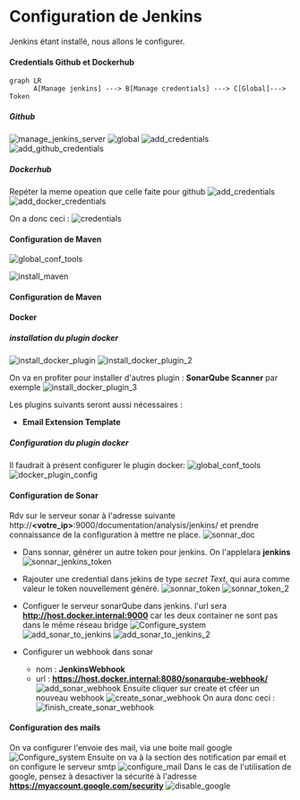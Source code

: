 # Configuration de Jenkins

Jenkins étant installé, nous allons le configurer.

#### Credentials Github et Dockerhub
```mermaid
graph LR
      A[Manage jenkins] ---> B[Manage credentials] ---> C[Global]---> Token
```
##### Github
![manage_jenkins_server](images/manage_jenkins.png)
![global](images/global.png)
![add_credentials](images/add_credentials.png)
![add_github_credentials](images/create_guthub_credentials.png)

##### Dockerhub
Repéter la meme opeation que celle faite pour github
![add_credentials](images/add_credentials.png)
![add_docker_credentials](images/create_dockerhub_credentials.png)


On a donc ceci : 
![credentials](images/credentials.png)

#### Configuration de Maven
![global_conf_tools](images/global_conf_tools.png)

![install_maven](images/install_maven.png)

#### Configuration de Maven

#### Docker
##### installation du plugin docker
![install_docker_plugin](images/install_docker_plugin.png)
![install_docker_plugin_2](images/install_docker_plugin_2.png)

On va en profiter pour installer d'autres plugin  : **SonarQube Scanner** par exemple
![install_docker_plugin_3](images/docker_and_sonnarQube_plugins.png)

Les plugins suivants seront aussi nécessaires : 
- **Email Extension Template**
  
##### Configuration  du plugin docker
Il faudrait à présent configurer le plugin docker: 
![global_conf_tools](images/global_conf_tools.png)
![docker_plugin_config](images/docker_plugin_config.png)

#### Configuration de Sonar
Rdv sur le serveur sonar à l'adresse suivante http://**<votre_ip>**:9000/documentation/analysis/jenkins/ et prendre connaissance de la configuration à mettre ne place.
![sonnar_doc](images/sonnar_doc.png)

- Dans sonnar, générer un autre token pour jenkins. On l'applelara **jenkins**
![sonnar_jenkins_token](images/sonnar_jenkins_token.png)
- Rajouter une credential dans jekins de type *secret Text*, qui aura comme valeur le token nouvellement généré.
![sonnar_token](images/sonnar_token.png)
![sonnar_token_2](images/credentials_2.png)
- Configuer le serveur sonarQube dans jenkins. l'url sera **http://host.docker.internal:9000** car les deux container ne sont pas dans le même réseau bridge
![Configure_system](images/Configure_system.png)
![add_sonar_to_jenkins](images/add_sonnar_to_jenkins.png)
![add_sonar_to_jenkins_2](images/add_sonnar_to_jenkins_2.png)

- Configurer un webhook dans sonar
  - nom :  **JenkinsWebhook**
  - url : **https://host.docker.internal:8080/sonarqube-webhook/**
 ![add_sonar_webhook](images/sonar_webhook.png)
 Ensuite cliquer sur create et cféer un nouveau webhook
 ![create_sonar_webhook](images/create_sonnar_webhook.png)
 On aura donc ceci : 
 ![finish_create_sonar_webhook](images/webhook_create_finished.png)

 #### Configuration des mails
 On va configurer l'envoie des mail, via une boite mail google
 ![Configure_system](images/Configure_system.png)
 Ensuite on va à la section des notification par email et on configure le serveur smtp
 ![configure_mail](images/configure_mail.png)
 Dans le cas de l'utilisation de google, pensez à desactiver la sécurité à l'adresse **https://myaccount.google.com/security**
 ![disable_google](images/disable_secure_google.png)